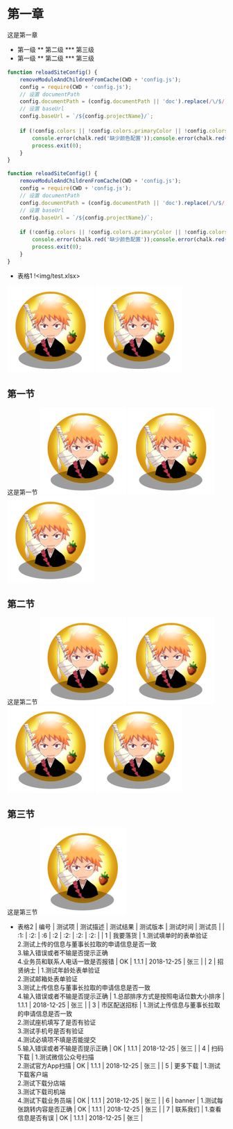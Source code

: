 # 第一章
这是第一章
* 第一级
** 第二级
*** 第三级
* 第一级
** 第二级
*** 第三级

```js
function reloadSiteConfig() {
    removeModuleAndChildrenFromCache(CWD + 'config.js');
    config = require(CWD + 'config.js');
    // 设置 documentPath
    config.documentPath = (config.documentPath || 'doc').replace(/\/$/, '');
    // 设置 baseUrl
    config.baseUrl = `/${config.projectName}/`;

    if (!config.colors || !config.colors.primaryColor || !config.colors.secondaryColor) {
        console.error(chalk.red('缺少颜色配置'));console.error(chalk.red('缺少颜色配置'));console.error(chalk.red('缺少颜色配置'));console.error(chalk.red('缺少颜色配置'));console.error(chalk.red('缺少颜色配置'));console.error(chalk.red('缺少颜色配置'));
        process.exit(0);
    }
}
```

```js
function reloadSiteConfig() {
    removeModuleAndChildrenFromCache(CWD + 'config.js');
    config = require(CWD + 'config.js');
    // 设置 documentPath
    config.documentPath = (config.documentPath || 'doc').replace(/\/$/, '');
    // 设置 baseUrl
    config.baseUrl = `/${config.projectName}/`;

    if (!config.colors || !config.colors.primaryColor || !config.colors.secondaryColor) {
        console.error(chalk.red('缺少颜色配置'));console.error(chalk.red('缺少颜色配置'));console.error(chalk.red('缺少颜色配置'));console.error(chalk.red('缺少颜色配置'));console.error(chalk.red('缺少颜色配置'));console.error(chalk.red('缺少颜色配置'));
        process.exit(0);
    }
}
```

* 表格1
!<img/test.xlsx>


![第一章图片1](img/head.jpg) ![第一章图片2](img/head.jpg)

## 第一节
这是第一节
![第一节图片1](img/head.jpg) ![第一节图片2](img/head.jpg) ![第一节图片3](img/head.jpg)

## 第二节
这是第二节
![第二节图片1](img/head.jpg) ![第二节图片2](img/head.jpg) ![第二节图片3](img/head.jpg) ![第二节图片4](img/head.jpg)

## 第三节
这是第三节
![第三节图片](img/head.jpg)

* 表格2
| 编号 | 测试项 | 测试描述 | 测试结果 | 测试版本 | 测试时间 | 测试员 |
| :1: | :2: | :6 | :2 | :2: | :2: | :2: |
| 1 | 我要落货 | 1.测试填单时的表单验证<br>2.测试上传的信息与董事长拉取的申请信息是否一致<br>3.输入错误或者不输是否提示正确<br>4.业务员和联系人电话一致是否报错 | OK | 1.1.1 | 2018-12-25 | 张三 |
| 2 | 招贤纳士 | 1.测试年龄处表单验证<br>2.测试邮箱处表单验证<br>3.测试上传信息与董事长拉取的申请信息是否一致<br>4.输入错误或者不输是否提示正确 | 1.总部排序方式是按照电话位数大小排序 | 1.1.1 | 2018-12-25 | 张三 |
| 3 | 市区配送招标 | 1.测试上传信息与董事长拉取的申请信息是否一致<br>2.测试座机填写了是否有验证<br>3.测试手机号是否有验证<br>4.测试必填项不填是否能提交<br>5.输入错误或者不输是否提示正确 | OK | 1.1.1 | 2018-12-25 | 张三 |
| 4 | 扫码下载 | 1.测试微信公众号扫描<br>2.测试官方App扫描 | OK | 1.1.1 | 2018-12-25 | 张三 |
| 5 | 更多下载 | 1.测试下载客户端<br>2.测试下载分店端<br>3.测试下载司机端<br>4.测试下载业务员端 | OK | 1.1.1 | 2018-12-25 | 张三 |
| 6 | banner | 1.测试每张跳转内容是否正确 | OK | 1.1.1 | 2018-12-25 | 张三 |
| 7 | 联系我们 | 1.查看信息是否有误 | OK | 1.1.1 | 2018-12-25 | 张三 |
